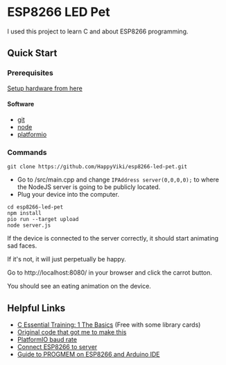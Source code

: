 # ESP8266 LED Pet

I used this project to learn C and about ESP8266 programming.

## Quick Start

### Prerequisites
[Setup hardware from here](https://www.thingiverse.com/thing:2867294)

#### Software

- [git](https://git-scm.com/downloads)
- [node](https://nodejs.org/en/download/)
- [platformio](https://docs.platformio.org/en/stable/installation.html)

### Commands

`git clone https://github.com/HappyViki/esp8266-led-pet.git`

- Go to /src/main.cpp and change `IPAddress server(0,0,0,0);` to where the NodeJS server is going to be publicly located.
- Plug your device into the computer.

```
cd esp8266-led-pet
npm install
pio run --target upload
node server.js
```

If the device is connected to the server correctly, it should start animating sad faces.

If it's not, it will just perpetually be happy.

Go to http://localhost:8080/ in your browser and click the carrot button.

You should see an eating animation on the device.

## Helpful Links

- [C Essential Training: 1 The Basics](https://www.lynda.com/C-tutorials/C-Essential-Training-1-Basics/772324-2.html) (Free with some library cards)
- [Original code that got me to make this](https://github.com/Qrome/marquee-scroller)
- [PlatformIO baud rate](https://docs.platformio.org/en/latest/projectconf/section_env_monitor.html#monitor-speed)
- [Connect ESP8266 to server](https://arduino-esp8266.readthedocs.io/en/latest/esp8266wifi/client-examples.html)
- [Guide to PROGMEM on ESP8266 and Arduino IDE](https://arduino-esp8266.readthedocs.io/en/latest/PROGMEM.html)

